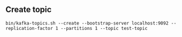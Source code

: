 ## Create topic

```
bin/kafka-topics.sh --create --bootstrap-server localhost:9092 --replication-factor 1 --partitions 1 --topic test-topic
```